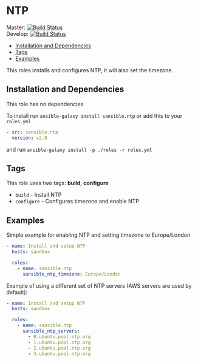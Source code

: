 # NTP

Master: [![Build Status](https://travis-ci.org/sansible/ntp.svg?branch=master)](https://travis-ci.org/sansible/ntp)  
Develop: [![Build Status](https://travis-ci.org/sansible/ntp.svg?branch=develop)](https://travis-ci.org/sansible/ntp)

* [Installation and Dependencies](#installation-and-dependencies)
* [Tags](#tags)
* [Examples](#examples)

This roles installs and configures NTP, it will also set the timezone.


## Installation and Dependencies

This role has no dependencies.

To install run `ansible-galaxy install sansible.ntp` or add
this to your `roles.yml`

```YAML
- src: sansible.ntp
  version: v2.0
```

and run `ansible-galaxy install -p ./roles -r roles.yml`


## Tags

This role uses two tags: **build**, **configure**

* `build` - Install NTP
* `configure` - Configures timezone and enable NTP


## Examples

Simple example for enabling NTP and setting timezone to Europe/London

```YAML
- name: Install and setup NTP
  hosts: sandbox

  roles:
    - name: sansible.ntp
      sansible_ntp_timezone: Europe/London
```

Example of using a different set of NTP servers (AWS servers are used by default):

```YAML
- name: Install and setup NTP
  hosts: sandbox

  roles:
    - name: sansible.ntp
      sansible_ntp_servers:
        - 0.ubuntu.pool.ntp.org
        - 1.ubuntu.pool.ntp.org
        - 2.ubuntu.pool.ntp.org
        - 3.ubuntu.pool.ntp.org
```
